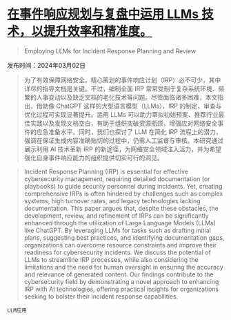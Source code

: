 # [在事件响应规划与复盘中运用 LLMs 技术，以提升效率和精准度。](https://arxiv.org/abs/2403.01271)

> Employing LLMs for Incident Response Planning and Review

发布时间：2024年03月02日

> 为了有效保障网络安全，精心策划的事件响应计划（IRP）必不可少，其中详尽的指导文档是关键。不过，编制全面 IRP 常常受制于复杂系统环境、频繁的人事变动以及缺乏文档的老化技术等问题。尽管面临诸多困难，本文指出，借助像 ChatGPT 这样的大型语言模型（LLMs），IRP 的制定、审查与优化过程可实现显著提升。运用 LLMs 可以助力草拟初始预案、推荐行业最佳实践以及发现文档空白，有助于组织突破资源瓶颈，增强应对网络安全事件的应急准备水平。同时，我们也探讨了 LLM 在简化 IRP 流程上的潜力，强调在保证生成内容准确贴切的过程中，仍需人工监督与审核。本研究通过展示利用 AI 技术革新 IRP 的新途径，为网络安全领域注入活力，并为希望强化自身事件响应能力的组织提供切实可行的洞见。

> Incident Response Planning (IRP) is essential for effective cybersecurity management, requiring detailed documentation (or playbooks) to guide security personnel during incidents. Yet, creating comprehensive IRPs is often hindered by challenges such as complex systems, high turnover rates, and legacy technologies lacking documentation. This paper argues that, despite these obstacles, the development, review, and refinement of IRPs can be significantly enhanced through the utilization of Large Language Models (LLMs) like ChatGPT. By leveraging LLMs for tasks such as drafting initial plans, suggesting best practices, and identifying documentation gaps, organizations can overcome resource constraints and improve their readiness for cybersecurity incidents. We discuss the potential of LLMs to streamline IRP processes, while also considering the limitations and the need for human oversight in ensuring the accuracy and relevance of generated content. Our findings contribute to the cybersecurity field by demonstrating a novel approach to enhancing IRP with AI technologies, offering practical insights for organizations seeking to bolster their incident response capabilities.

`LLM应用`